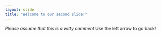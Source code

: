```yaml
---
layout: slide
title: "Welcome to our second slide!"
---
```

<i>Please assume that this is a witty comment</i>
Use the left arrow to go back!
